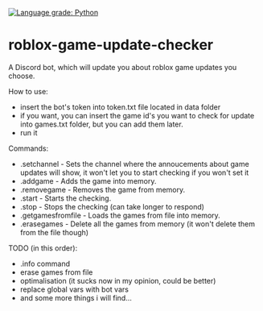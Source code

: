 [![Language grade: Python](https://img.shields.io/lgtm/grade/python/g/Crystallek/discord-chat-logger.svg?logo=lgtm&logoWidth=18)](https://lgtm.com/projects/g/Crystallek/discord-chat-logger/context:python)

# roblox-game-update-checker
A Discord bot, which will update you about roblox game updates you choose.

How to use:
  - insert the bot's token into token.txt file located in data folder
  - if you want, you can insert the game id's you want to check for update into games.txt folder, but you can add them later.
  - run it
 
Commands:
  - .setchannel - Sets the channel where the annoucements about game updates will show, it won't let you to start checking if you won't set it
  - .addgame <game-id> - Adds the game into memory.
  - .removegame <game-id> - Removes the game from memory.
  - .start - Starts the checking.
  - .stop - Stops the checking (can take longer to respond)
  - .getgamesfromfile - Loads the games from file into memory.
  - .erasegames - Delete all the games from memory (it won't delete them from the file though)

TODO (in this order):
  - .info command
  - erase games from file
  - optimalisation (it sucks now in my opinion, could be better)
  - replace global vars with bot vars
  - and some more things i will find...
